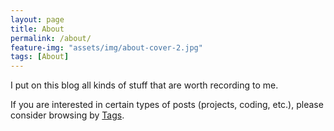 ```yaml
---
layout: page
title: About
permalink: /about/
feature-img: "assets/img/about-cover-2.jpg"
tags: [About]
---
```


I put on this blog all kinds of stuff that are worth recording to me.   

If you are interested in certain types of posts (projects, coding, etc.), please consider browsing by [Tags](https://zhang-haipeng.github.io/tags/).  


 
